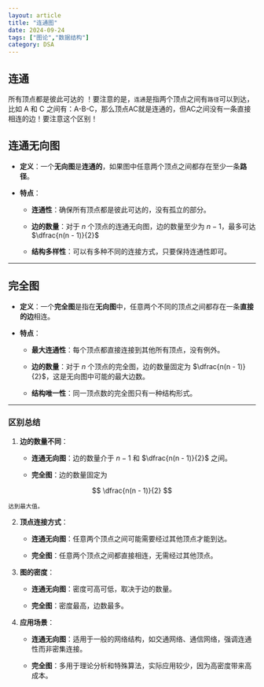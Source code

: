 ```yaml
---
layout: article
title: "连通图"
date: 2024-09-24
tags: ["图论","数据结构"]
category: DSA
---
```



## 连通
所有顶点都是彼此可达的
！要注意的是，`连通`是指两个顶点之间有`路径`可以到达，比如 A 和 C 之间有：A-B-C，那么顶点AC就是连通的，但AC之间没有一条直接相连的边！要注意这个区别！

 

## 连通无向图

- **定义**：一个**无向图**是**连通的**，如果图中任意两个顶点之间都存在至少一条**路径**。
    
- **特点**：
    
    - **连通性**：确保所有顶点都是彼此可达的，没有孤立的部分。
        
    - **边的数量**：对于 $n$ 个顶点的连通无向图，边的数量至少为 $n−1$，最多可达 $\dfrac{n(n - 1)}{2}$
    - **结构多样性**：可以有多种不同的连接方式，只要保持连通性即可。
        

---

## 完全图

- **定义**：一个**完全图**是指在**无向图**中，任意两个不同的顶点之间都存在一条**直接的边**相连。
    
- **特点**：
    
    - **最大连通性**：每个顶点都直接连接到其他所有顶点，没有例外。
        
    - **边的数量**：对于 $n$ 个顶点的完全图，边的数量固定为 $\dfrac{n(n - 1)}{2}$，这是无向图中可能的最大边数。
        
    - **结构唯一性**：同一顶点数的完全图只有一种结构形式。
        

---

### **区别总结**

1. **边的数量不同**：
    
    - **连通无向图**：边的数量介于 $n-1$ 和 $\dfrac{n(n - 1)}{2}$​ 之间。
        
    - **完全图**：边的数量固定为

$$
\dfrac{n(n - 1)}{2}
$$

    达到最大值。

        
2. **顶点连接方式**：
    
    - **连通无向图**：任意两个顶点之间可能需要经过其他顶点才能到达。
        
    - **完全图**：任意两个顶点之间都直接相连，无需经过其他顶点。
        
3. **图的密度**：
    
    - **连通无向图**：密度可高可低，取决于边的数量。
        
    - **完全图**：密度最高，边数最多。
        
4. **应用场景**：
    
    - **连通无向图**：适用于一般的网络结构，如交通网络、通信网络，强调连通性而非密集连接。
        
    - **完全图**：多用于理论分析和特殊算法，实际应用较少，因为高密度带来高成本。